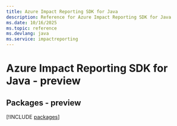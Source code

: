 ```yaml
---
title: Azure Impact Reporting SDK for Java
description: Reference for Azure Impact Reporting SDK for Java
ms.date: 10/16/2025
ms.topic: reference
ms.devlang: java
ms.service: impactreporting
---
```

# Azure Impact Reporting SDK for Java - preview
## Packages - preview
[!INCLUDE [packages](impact-reporting-index.md)]